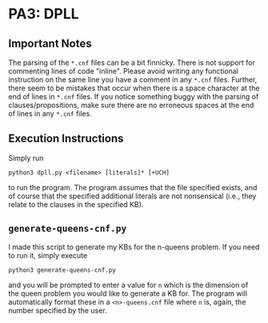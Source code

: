 # PA3: DPLL

## Important Notes

The parsing of the `*.cnf` files can be a bit finnicky. There is not support for commenting lines of code "inline". Please avoid writing any functional instruction on the same line you have a comment in any `*.cnf` files. Further, there seem to be mistakes that occur when there is a space character at the end of lines in `*.cnf` files. If you notice something buggy with the parsing of clauses/propositions, make sure there are no erroneous spaces at the end of lines in any `*.cnf` files.

## Execution Instructions
Simply run
```
python3 dpll.py <filename> [literals]* [+UCH]
```
to run the program. The program assumes that the file specified exists, and of course that the specified additional literals are not nonsensical (i.e., they relate to the clauses in the specified KB).

## `generate-queens-cnf.py`

I made this script to generate my KBs for the n-queens problem. If you need to run it, simply execute
```
python3 generate-queens-cnf.py
```
and you will be prompted to enter a value for `n` which is the dimension of the queen problem you would like to generate a KB for. The program will automatically format these in a `<n>-queens.cnf` file where `n` is, again, the number specified by the user.